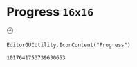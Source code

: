 # Progress `16x16`
<img src="/img/Progress.png" width=16 height=16>

``` CSharp
EditorGUIUtility.IconContent("Progress")
```
```
1017641753739630653
```
